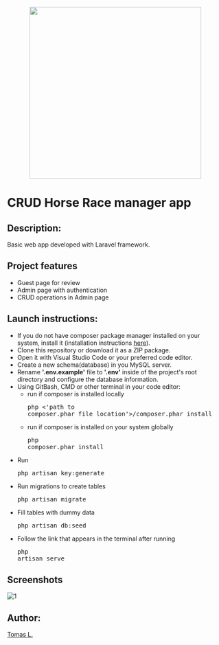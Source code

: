 <p align="center"><a href="https://laravel.com" target="_blank"><img src="https://raw.githubusercontent.com/laravel/art/master/logo-lockup/5%20SVG/2%20CMYK/1%20Full%20Color/laravel-logolockup-cmyk-red.svg" width="400"></a></p>


# CRUD Horse Race manager app

## Description:

Basic web app developed with Laravel framework. 

## Project features

- Guest page for review
- Admin page with authentication
- CRUD operations in Admin page

## Launch instructions:

-   If you do not have composer package manager installed on your system, install it (installation instructions [here](https://getcomposer.org/download)).
-   Clone this repository or download it as a ZIP package.
-   Open it with Visual Studio Code or your preferred code editor.
-   Create a new schema(database) in you MySQL server.
-   Rename **'.env.example'** file to **'.env'** inside of the project's root directory and configure the database information.
-   Using GitBash, CMD or other terminal in your code editor:
    -   run if composer is installed locally <pre>php <'path to composer.phar file location'>/composer.phar install</pre>
    -   run if composer is installed on your system globally  <pre>php composer.phar install</pre>
-   Run <pre>php artisan key:generate</pre>
-   Run migrations to create tables<pre>php artisan migrate</pre> 
-   Fill tables with dummy data <pre>php artisan db:seed</pre>
-   Follow the link that appears in the terminal after running <pre>php artisan serve</pre>


## Screenshots

![1](https://user-images.githubusercontent.com/72792707/115993224-910e0200-a5da-11eb-95ee-ea3ba80948fc.JPG)

## Author:

[Tomas L.](https://github.com/tomas-land)

